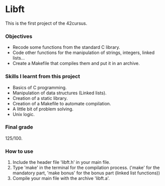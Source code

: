 # Libft

This is the first project of the 42cursus.

### Objectives
  * Recode some functions from the standard C library.
  * Code other functions for the manipulation of strings, integers, linked lists...
  * Create a Makefile that compiles them and put it in an archive.

### Skills I learnt from this project
  * Basics of C programming.
  * Manipulation of data structures (Linked lists).
  * Creation of a static library.
  * Creation of a Makefile to automate compilation.
  * A little bit of problem solving.
  * Unix logic.

### Final grade
125/100.

### How to use
 1. Include the header file 'libft.h' in your main file.
 2. Type 'make' in the terminal for the compilation process. ('make' for the mandatory part, 'make bonus' for the bonus part (linked list functions))
 3. Compile your main file with the archive 'libft.a'.
